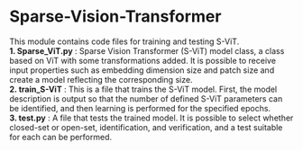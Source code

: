 # Sparse-Vision-Transformer
This module contains code files for training and testing S-ViT.  
**1. Sparse_ViT.py** : Sparse Vision Transformer (S-ViT) model class, a class based on ViT with some transformations added. It is possible to receive input properties such as embedding dimension size and patch size and create a model reflecting the corresponding size.  
**2. train_S-ViT** : This is a file that trains the S-ViT model. First, the model description is output so that the number of defined S-ViT parameters can be identified, and then learning is performed for the specified epochs.  
**3. test.py** : A file that tests the trained model. It is possible to select whether closed-set or open-set, identification, and verification, and a test suitable for each can be performed.
